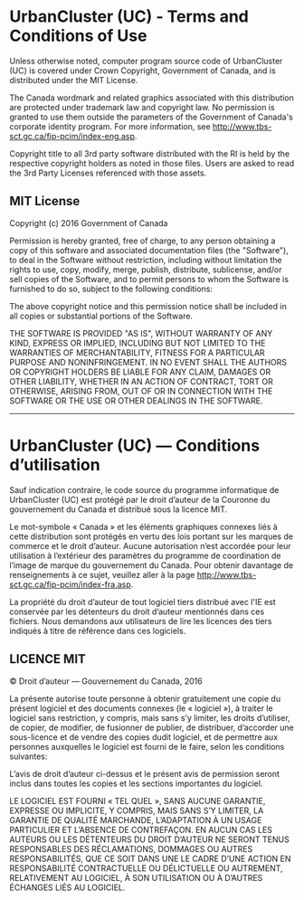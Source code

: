 # UrbanCluster (UC) - Terms and Conditions of Use

Unless otherwise noted, computer program source code of  UrbanCluster (UC) is covered
under Crown Copyright, Government of Canada, and is distributed under the MIT License.

The Canada wordmark and related graphics associated with this distribution are protected under
trademark law and copyright law. No permission is granted to use them outside the parameters 
of the Government of Canada's corporate identity program.
For more information, see http://www.tbs-sct.gc.ca/fip-pcim/index-eng.asp.

Copyright title to all 3rd party software distributed with the RI is held by the respective
copyright holders as noted in those files.
Users are asked to read the 3rd Party Licenses referenced with those assets.

## MIT License

Copyright (c) 2016 Government of Canada

Permission is hereby granted, free of charge, to any person obtaining a copy of this software
and associated documentation files (the "Software"),
to deal in the Software without restriction, including without limitation the rights to use,
copy, modify, merge, publish, distribute, sublicense, and/or sell copies of the Software,
and to permit persons to whom the Software is furnished to do so,
subject to the following conditions:

The above copyright notice and this permission notice shall be included in all copies or
substantial portions of the Software.

THE SOFTWARE IS PROVIDED "AS IS", WITHOUT WARRANTY OF ANY KIND, EXPRESS OR IMPLIED,
INCLUDING BUT NOT LIMITED TO THE WARRANTIES OF MERCHANTABILITY,
FITNESS FOR A PARTICULAR PURPOSE AND NONINFRINGEMENT.
IN NO EVENT SHALL THE AUTHORS OR COPYRIGHT HOLDERS BE LIABLE FOR ANY CLAIM, DAMAGES OR OTHER
LIABILITY, WHETHER IN AN ACTION OF CONTRACT, TORT OR OTHERWISE, ARISING FROM,
OUT OF OR IN CONNECTION WITH THE SOFTWARE OR THE USE OR OTHER DEALINGS IN THE SOFTWARE.

--------------------------------------------------------------------------------------------------------------------------------------

#  UrbanCluster (UC) — Conditions d’utilisation

Sauf indication contraire, le code source du programme informatique de  UrbanCluster (UC)
est protégé par le droit d’auteur de la Couronne du gouvernement du Canada et
distribué sous la licence MIT.


Le mot-symbole « Canada » et les éléments graphiques connexes liés à cette distribution sont
protégés en vertu des lois portant sur les marques de commerce et le droit d’auteur.
Aucune autorisation n’est accordée pour leur utilisation à l’extérieur des paramètres
du programme de coordination de l’image de marque du gouvernement du Canada.
Pour obtenir davantage de renseignements à ce sujet,
veuillez aller à la page http://www.tbs-sct.gc.ca/fip-pcim/index-fra.asp.

La propriété du droit d’auteur de tout logiciel tiers distribué avec l'IE est conservée par
les détenteurs du droit d’auteur mentionnés dans ces fichiers.
Nous demandons aux utilisateurs de lire les licences des tiers indiqués
à titre de référence dans ces logiciels.

## LICENCE MIT

© Droit d’auteur — Gouvernement du Canada, 2016

La présente autorise toute personne à obtenir gratuitement une copie du présent logiciel et
des documents connexes (le « logiciel »), à traiter le logiciel sans restriction,
y compris, mais sans s’y limiter, les droits d’utiliser, de copier, de modifier, de fusionner
de publier, de distribuer,
d’accorder une sous-licence et de vendre des copies dudit logiciel,
et de permettre aux personnes auxquelles le logiciel est fourni de le faire,
selon les conditions suivantes:

L’avis de droit d’auteur ci-dessus et le présent avis de permission seront inclus dans
toutes les copies et les sections importantes du logiciel.

LE LOGICIEL EST FOURNI « TEL QUEL », SANS AUCUNE GARANTIE, EXPRESSE OU IMPLICITE, Y COMPRIS,
MAIS SANS S’Y LIMITER, LA GARANTIE DE QUALITÉ MARCHANDE,
L’ADAPTATION À UN USAGE PARTICULIER ET L’ABSENCE DE CONTREFAÇON.
EN AUCUN CAS LES AUTEURS OU LES DÉTENTEURS DU DROIT D’AUTEUR NE SERONT TENUS RESPONSABLES
DES RÉCLAMATIONS, DOMMAGES OU AUTRES RESPONSABILITÉS, QUE CE SOIT DANS UNE LE CADRE D’UNE
ACTION EN RESPONSABILITÉ CONTRACTUELLE OU DÉLICTUELLE OU AUTREMENT,
RELATIVEMENT AU LOGICIEL, À SON UTILISATION OU À D’AUTRES ÉCHANGES LIÉS AU LOGICIEL.

